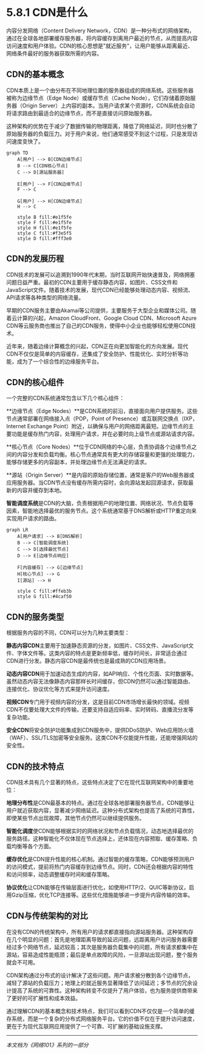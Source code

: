 # 5.8.1 CDN是什么

内容分发网络（Content Delivery Network，CDN）是一种分布式的网络架构，通过在全球各地部署缓存服务器，将内容缓存到离用户最近的节点，从而提高内容访问速度和用户体验。CDN的核心思想是"就近服务"，让用户能够从距离最近、网络条件最好的服务器获取所需的内容。

## CDN的基本概念

CDN本质上是一个由分布在不同地理位置的服务器组成的网络系统。这些服务器被称为边缘节点（Edge Node）或缓存节点（Cache Node），它们存储着原始服务器（Origin Server）上内容的副本。当用户请求某个资源时，CDN系统会自动将请求路由到最适合的边缘节点，而不是直接访问原始服务器。

这种架构的优势在于减少了数据传输的物理距离，降低了网络延迟，同时也分散了原始服务器的负载压力。对于用户来说，他们通常感受不到这个过程，只是发现访问速度变快了。

```mermaid
graph TD
    A[用户] --> B[CDN边缘节点]
    B --> C[CDN核心节点]
    C --> D[源站服务器]
    
    E[用户] --> F[CDN边缘节点]
    F --> C
    
    G[用户] --> H[CDN边缘节点]
    H --> C
    
    style B fill:#e1f5fe
    style F fill:#e1f5fe
    style H fill:#e1f5fe
    style C fill:#f3e5f5
    style D fill:#fff3e0
```

## CDN的发展历程

CDN技术的发展可以追溯到1990年代末期，当时互联网开始快速普及，网络拥塞问题日益严重。最初的CDN主要用于缓存静态内容，如图片、CSS文件和JavaScript文件。随着技术的发展，现代CDN已经能够处理动态内容、视频流、API请求等各种类型的网络流量。

早期的CDN服务主要由Akamai等公司提供，主要服务于大型企业和媒体公司。随着云计算的兴起，Amazon CloudFront、Google Cloud CDN、Microsoft Azure CDN等云服务商也推出了自己的CDN服务，使得中小企业也能够轻松使用CDN技术。

近年来，随着边缘计算概念的兴起，CDN正在向更加智能化的方向发展。现代CDN不仅仅是简单的内容缓存，还集成了安全防护、性能优化、实时分析等功能，成为了一个综合性的边缘服务平台。

## CDN的核心组件

一个完整的CDN系统通常包含以下几个核心组件：

**边缘节点（Edge Nodes）**是CDN系统的前沿，直接面向用户提供服务。这些节点通常部署在网络接入点（POP，Point of Presence）或互联网交换点（IXP，Internet Exchange Point）附近，以确保与用户的网络距离最短。边缘节点的主要功能是缓存热门内容，处理用户请求，并在必要时向上级节点或源站请求内容。

**核心节点（Core Nodes）**位于CDN网络的中心层，负责协调各个边缘节点之间的内容分发和负载均衡。核心节点通常具有更大的存储容量和更强的处理能力，能够存储更多的内容副本，并处理边缘节点无法满足的请求。

**源站（Origin Server）**是内容的原始存储位置，通常是客户的Web服务器或应用服务器。当CDN节点没有缓存所需内容时，会向源站发起回源请求，获取最新的内容并缓存到本地。

**智能调度系统**是CDN的大脑，负责根据用户的地理位置、网络状况、节点负载等因素，智能地选择最优的服务节点。这个系统通常基于DNS解析或HTTP重定向来实现用户请求的路由。

```mermaid
graph LR
    A[用户请求] --> B[DNS解析]
    B --> C[智能调度系统]
    C --> D[选择最优节点]
    D --> E[边缘节点响应]
    
    F[内容缓存] --> G[边缘节点]
    H[核心节点] --> G
    I[源站] --> H
    
    style C fill:#ffeb3b
    style G fill:#4caf50
```

## CDN的服务类型

根据服务内容的不同，CDN可以分为几种主要类型：

**静态内容CDN**主要用于加速静态资源的分发，如图片、CSS文件、JavaScript文件、字体文件等。这类内容的特点是更新频率低，缓存时间长，非常适合通过CDN进行分发。静态内容CDN是最传统也是最成熟的CDN应用场景。

**动态内容CDN**用于加速动态生成的内容，如API响应、个性化页面、实时数据等。虽然动态内容无法像静态内容那样长时间缓存，但CDN仍然可以通过智能路由、连接优化、协议优化等方式来提升访问速度。

**视频CDN**专门用于视频内容的分发，这是目前CDN市场增长最快的领域。视频CDN不仅要处理大文件的传输，还要支持自适应码率、实时转码、直播流分发等复杂功能。

**安全CDN**将安全防护功能集成到CDN服务中，提供DDoS防护、Web应用防火墙（WAF）、SSL/TLS加密等安全服务。这类CDN不仅能提升性能，还能增强网站的安全性。

## CDN的技术特点

CDN技术具有几个显著的特点，这些特点决定了它在现代互联网架构中的重要地位：

**地理分布性**是CDN最基本的特点。通过在全球各地部署服务器节点，CDN能够让用户就近获取内容，显著减少网络延迟。这种分布式架构也提高了系统的可靠性，即使某些节点出现故障，其他节点仍然可以继续提供服务。

**智能化调度**使CDN能够根据实时的网络状况和节点负载情况，动态地选择最优的服务路径。这种智能化不仅体现在节点选择上，还体现在内容预取、缓存策略、负载均衡等各个方面。

**缓存优化**是CDN提升性能的核心机制。通过智能的缓存策略，CDN能够预测用户的访问模式，提前将热门内容缓存到边缘节点。同时，CDN还会根据内容的特性和访问频率，动态调整缓存时间和缓存策略。

**协议优化**让CDN能够在传输层面进行优化，如使用HTTP/2、QUIC等新协议，启用Gzip压缩，优化TCP连接等。这些优化措施能够进一步提升内容传输的效率。

## CDN与传统架构的对比

在没有CDN的传统架构中，所有用户的请求都直接指向源站服务器。这种架构存在几个明显的问题：首先是地理距离导致的延迟问题，远距离用户访问服务器需要经过多个网络节点，延迟较高；其次是服务器负载集中的问题，所有请求都集中在源站，容易造成性能瓶颈；最后是单点故障的风险，一旦源站出现问题，整个服务就会不可用。

CDN架构通过分布式的设计解决了这些问题。用户请求被分散到各个边缘节点，减轻了源站的负载压力；地理上的就近服务显著降低了访问延迟；多节点的冗余设计提高了系统的可靠性。这种架构转变不仅提升了用户体验，也为服务提供商带来了更好的可扩展性和成本效益。

通过理解CDN的基本概念和技术特点，我们可以看到CDN不仅仅是一个简单的缓存系统，而是一个复杂的分布式网络服务平台。它的价值不仅在于提升访问速度，更在于为现代互联网应用提供了一个可靠、可扩展的基础设施支撑。

---

*本文档为《网络101》系列的一部分*
